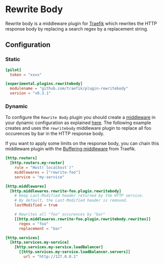 # Rewrite Body

Rewrite body is a middleware plugin for [Traefik](https://github.com/traefik/traefik) which rewrites the HTTP response body
by replacing a search regex by a replacement string.

## Configuration

### Static

```toml
[pilot]
  token = "xxxx"

[experimental.plugins.rewritebody]
  modulename = "github.com/traefik/plugin-rewritebody"
  version = "v0.3.1"
```

### Dynamic

To configure the `Rewrite Body` plugin you should create a [middleware](https://docs.traefik.io/middlewares/overview/) in 
your dynamic configuration as explained [here](https://docs.traefik.io/middlewares/overview/). The following example creates
and uses the `rewritebody` middleware plugin to replace all foo occurences by bar in the HTTP response body.

If you want to apply some limits on the response body, you can chain this middleware plugin with the [Buffering middleware](https://doc.traefik.io/traefik/v2.0/middlewares/buffering/) from Traefik.

```toml
[http.routers]
  [http.routers.my-router]
    rule = "Host(`localhost`)"
    middlewares = ["rewrite-foo"]
    service = "my-service"

[http.middlewares]
  [http.middlewares.rewrite-foo.plugin.rewritebody]
    # Keep Last-Modified header returned by the HTTP service.
    # By default, the Last-Modified header is removed.
    lastModified = true

    # Rewrites all "foo" occurences by "bar"
    [[http.middlewares.rewrite-foo.plugin.rewritebody.rewrites]]
      regex = "foo"
      replacement = "bar"

[http.services]
  [http.services.my-service]
    [http.services.my-service.loadBalancer]
      [[http.services.my-service.loadBalancer.servers]]
        url = "http://127.0.0.1"
```
